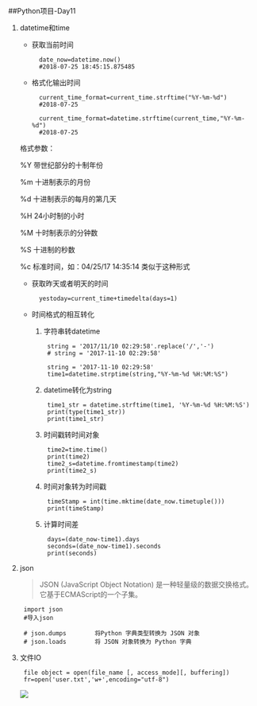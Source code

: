 ﻿##Python项目-Day11
1. datetime和time

	* 获取当前时间

			date_now=datetime.now()
			#2018-07-25 18:45:15.875485

	* 格式化输出时间

	

			current_time_format=current_time.strftime("%Y-%m-%d")
			#2018-07-25

			current_time_format=datetime.strftime(current_time,"%Y-%m-%d")
			#2018-07-25

	格式参数：
	
	%Y 带世纪部分的十制年份
	
	%m 十进制表示的月份
	
	%d 十进制表示的每月的第几天
	
	%H 24小时制的小时
	
	%M 十时制表示的分钟数
	
	%S 十进制的秒数
	
	%c  标准时间，如：04/25/17 14:35:14  类似于这种形式

	* 获取昨天或者明天的时间

			yestoday=current_time+timedelta(days=1)


	* 时间格式的相互转化

		1. 字符串转datetime
		
				string = '2017/11/10 02:29:58'.replace('/','-') 
				# string = '2017-11-10 02:29:58'

				string = '2017-11-10 02:29:58'
				time1=datetime.strptime(string,"%Y-%m-%d %H:%M:%S")

		2. datetime转化为string

				time1_str = datetime.strftime(time1, '%Y-%m-%d %H:%M:%S')
				print(type(time1_str))
				print(time1_str)

		3. 时间戳转时间对象

				time2=time.time()
				print(time2)
				time2_s=datetime.fromtimestamp(time2)
				print(time2_s)

		4. 时间对象转为时间戳
	
				timeStamp = int(time.mktime(date_now.timetuple()))
				print(timeStamp)
		 	

		5. 计算时间差
		    
			    days=(date_now-time1).days
			    seconds=(date_now-time1).seconds
			    print(seconds)


2. json

	>JSON (JavaScript Object Notation) 是一种轻量级的数据交换格式。它基于ECMAScript的一个子集。

		import json
		#导入json
	
		# json.dumps	    将Python 字典类型转换为 JSON 对象
		# json.loads	    将 JSON 对象转换为 Python 字典


3. 文件IO

		file object = open(file_name [, access_mode][, buffering])
		fr=open('user.txt','w+',encoding="utf-8")

	![](https://i.imgur.com/rw65igP.png)

